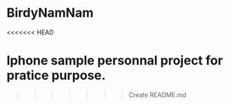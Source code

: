BirdyNamNam
===========
<<<<<<< HEAD

Iphone sample personnal project for pratice purpose.
=======
>>>>>>> Create README.md
